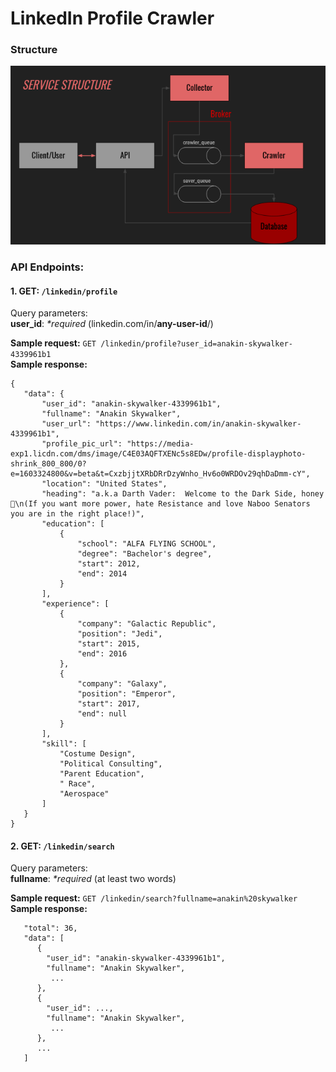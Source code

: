 # LinkedIn Profile Crawler
### Structure<br/>
 ![alt](https://github.com/aidanakenes/CrawlerLinkedIn/blob/dev/docs/project_scheme.png) <br/>
### **API Endpoints:**

#### 1. GET: ``/linkedin/profile``
Query parameters:<br/>
 **user_id**: _*required_ (linkedin.com/in/**any-user-id**/)<br/>

 **Sample request:** ``GET /linkedin/profile?user_id=anakin-skywalker-4339961b1``<br/>
 **Sample response:** 
 ```
{
    "data": {
        "user_id": "anakin-skywalker-4339961b1",
        "fullname": "Anakin Skywalker",
        "user_url": "https://www.linkedin.com/in/anakin-skywalker-4339961b1",
        "profile_pic_url": "https://media-exp1.licdn.com/dms/image/C4E03AQFTXENc5s8EDw/profile-displayphoto-shrink_800_800/0?e=1603324800&v=beta&t=CxzbjjtXRbDRrDzyWnho_Hv6o0WRDOv29qhDaDmm-cY",
        "location": "United States",
        "heading": "a.k.a Darth Vader:  Welcome to the Dark Side, honey 🖤\n(If you want more power, hate Resistance and love Naboo Senators you are in the right place!)",
        "education": [
            {
                "school": "ALFA FLYING SCHOOL",
                "degree": "Bachelor's degree",
                "start": 2012,
                "end": 2014
            }
        ],
        "experience": [
            {
                "company": "Galactic Republic",
                "position": "Jedi",
                "start": 2015,
                "end": 2016
            },
            {
                "company": "Galaxy",
                "position": "Emperor",
                "start": 2017,
                "end": null
            }
        ],
        "skill": [
            "Costume Design",
            "Political Consulting",
            "Parent Education",
            " Race",
            "Aerospace"
        ]
    }
}
```

#### 2. GET: ``/linkedin/search``
Query parameters:<br/>
 **fullname**: _*required_ (at least two words)<br/>

 **Sample request:** ``GET /linkedin/search?fullname=anakin%20skywalker``<br/>
 **Sample response:** 
 ```
    "total": 36,
    "data": [
       {
         "user_id": "anakin-skywalker-4339961b1",
         "fullname": "Anakin Skywalker",
          ...
       },
       {
         "user_id": ...,
         "fullname": "Anakin Skywalker",
          ...
       },
       ...
    ]   
```
 
